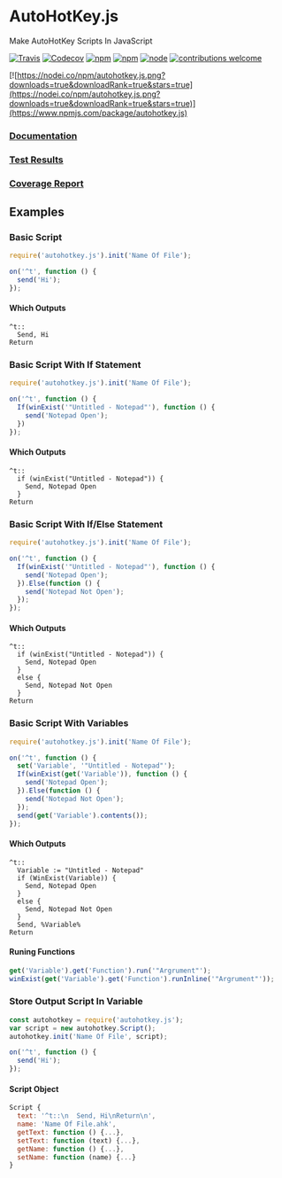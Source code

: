 # AutoHotKey.js
Make AutoHotKey Scripts In JavaScript

[![Travis](https://img.shields.io/travis/TheBrokenRail/AutoHotKey.js.svg?style=for-the-badge)](https://travis-ci.org/TheBrokenRail/AutoHotKey.js) [![Codecov](https://img.shields.io/codecov/c/github/TheBrokenRail/AutoHotKey.js.svg?style=for-the-badge)](https://codecov.io/gh/TheBrokenRail/AutoHotKey.js) [![npm](https://img.shields.io/npm/dt/autohotkey.js.svg?style=for-the-badge)](https://www.npmjs.com/package/autohotkey.js) [![npm](https://img.shields.io/npm/v/autohotkey.js.svg?style=for-the-badge)](https://www.npmjs.com/package/autohotkey.js) [![node](https://img.shields.io/node/v/autohotkey.js.svg?style=for-the-badge)](https://www.npmjs.com/package/autohotkey.js) [![contributions welcome](https://img.shields.io/badge/contributions-welcome-brightgreen.svg?style=for-the-badge)](https://github.com/TheBrokenRail/AutoHotKey.js/issues)

[![https://nodei.co/npm/autohotkey.js.png?downloads=true&downloadRank=true&stars=true](https://nodei.co/npm/autohotkey.js.png?downloads=true&downloadRank=true&stars=true)](https://www.npmjs.com/package/autohotkey.js)
### [Documentation](https://TheBrokenRail.github.io/AutoHotKey.js/doc)
### [Test Results](https://TheBrokenRail.github.io/AutoHotKey.js/mochawesome-report/index.html)
### [Coverage Report](https://TheBrokenRail.github.io/AutoHotKey.js/coverage/lcov-report/index.html)
## Examples

### Basic Script
```js
require('autohotkey.js').init('Name Of File');

on('^t', function () {
  send('Hi');
});
```

#### Which Outputs
```ahk
^t::
  Send, Hi
Return
```

### Basic Script With If Statement
```js
require('autohotkey.js').init('Name Of File');

on('^t', function () {
  If(winExist('"Untitled - Notepad"'), function () {
    send('Notepad Open');
  })
});
```

#### Which Outputs
```ahk
^t::
  if (winExist("Untitled - Notepad")) {
    Send, Notepad Open
  }
Return
```

### Basic Script With If/Else Statement
```js
require('autohotkey.js').init('Name Of File');

on('^t', function () {
  If(winExist('"Untitled - Notepad"'), function () {
    send('Notepad Open');
  }).Else(function () {
    send('Notepad Not Open');
  });
});
```

#### Which Outputs
```ahk
^t::
  if (winExist("Untitled - Notepad")) {
    Send, Notepad Open
  }
  else {
    Send, Notepad Not Open
  }
Return
```

### Basic Script With Variables
```js
require('autohotkey.js').init('Name Of File');

on('^t', function () {
  set('Variable', '"Untitled - Notepad"');
  If(winExist(get('Variable')), function () {
    send('Notepad Open');
  }).Else(function () {
    send('Notepad Not Open');
  });
  send(get('Variable').contents());
});
```

#### Which Outputs
```ahk
^t::
  Variable := "Untitled - Notepad"
  if (WinExist(Variable)) {
    Send, Notepad Open
  }
  else {
    Send, Notepad Not Open
  }
  Send, %Variable%
Return
```

#### Runing Functions

```js
get('Variable').get('Function').run('"Argrument"');
winExist(get('Variable').get('Function').runInline('"Argrument"'));
```

### Store Output Script In Variable
```js
const autohotkey = require('autohotkey.js');
var script = new autohotkey.Script();
autohotkey.init('Name Of File', script);

on('^t', function () {
  send('Hi');
});
```

#### Script Object
```js
Script {
  text: '^t::\n  Send, Hi\nReturn\n',
  name: 'Name Of File.ahk',
  getText: function () {...},
  setText: function (text) {...},
  getName: function () {...},
  setName: function (name) {...}
}
```
